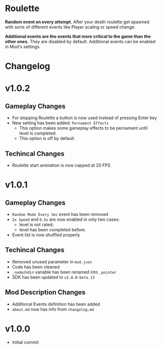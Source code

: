 # Roulette

**Random event on every attempt.** After your death roulette get spawned with sorts of different events like Player scaling or speed change. 

**Additional events are the events that more critical to the game than the other ones.** They are disabled by default. Additional events can be enabled in Mod's settings.

# Changelog
# v1.0.2
## Gameplay Changes
 * For stopping Roulette a button is now used instead of pressing Enter key
 * New setting has been added: `Pernament Effects`
   * This option makes some gameplay effects to be pernament until level is completed.
   * This option is off by default.
## Techincal Changes
 * Roulette start animation is now capped at 20 FPS

# v1.0.1
## Gameplay Changes
 * `Random Mode Every Sec` event has been removed
 * `2x Speed` and `0.5x` are now enabled in only two cases:
    * level is not rated;
    * level has been completed before.
 * Event list is now shuffled properly
## Techincal Changes
 * Removed unused parameter in `mod.json`
 * Code has been cleaned
 * `_nadezhdin` variable has been renamed into `_pointer`
 * SDK has been updated to `v2.0.0-beta.13`
## Mod Description Changes
 * Additional Events definition has been added
 * `about.md` now has info from `changelog.md`

# v1.0.0
 * Initial commit